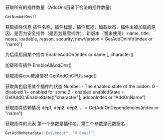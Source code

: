 获取所有的插件数量（AddOns目录下合法的插件数量）
```lua
GetNumAddOns()
```

获取插件信息
插件名称，插件标题，插件概述，加载状态，插件未被加载的原因，是否为安全插件（是否为暴雪插件），新版本（暂未使用）
name, title, notes, loadable, reason, security, newVersion = GetAddOnInfo(index or "name")

为后续启用某个插件
EnableAddOn(index or name [, character])

加载所有插件
EnableAllAddOns()

获取插件cpu使用情况
GetAddOnCPUUsage()

获取角色启用某个插件的状态
Number - The enabled state of the addon.
0 - disabled
1 - enabled for some
2 - enabled
enabledState = GetAddOnEnableState(["character"], addonIndex or "AddOnName")


获取插件依赖情况
dep1, dep2, dep3, ... = GetAddOnDependencies(index or "name")

获取插件的元表
第一个参数是插件名，第二个参数是元数据名
```lua
GetAddOnMetadata("ExtVendor", "X-Email")